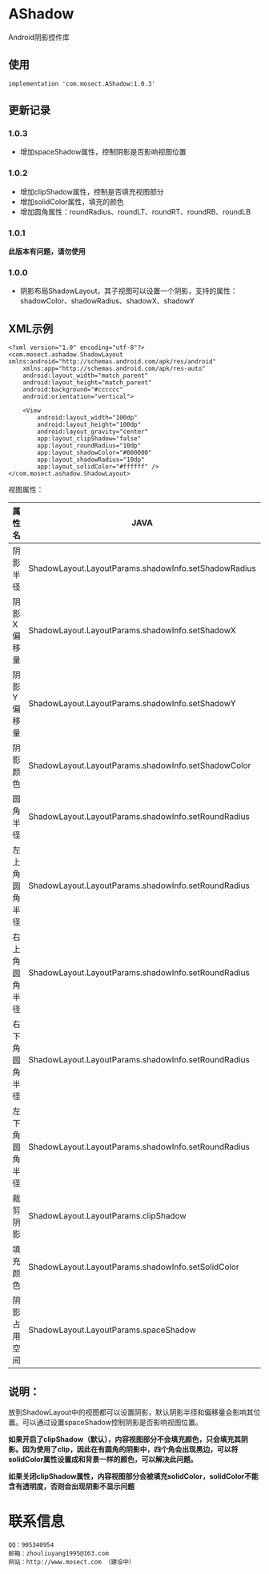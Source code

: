 # AShadow
Android阴影控件库

## 使用
```
implementation 'com.mosect.AShadow:1.0.3'
```

## 更新记录
### 1.0.3
* 增加spaceShadow属性，控制阴影是否影响视图位置
### 1.0.2
* 增加clipShadow属性，控制是否填充视图部分
* 增加solidColor属性，填充的颜色
* 增加圆角属性：roundRadius、roundLT、roundRT、roundRB、roundLB
### 1.0.1
**此版本有问题，请勿使用**
### 1.0.0
* 阴影布局ShadowLayout，其子视图可以设置一个阴影，支持的属性：shadowColor、shadowRadius、shadowX、shadowY

## XML示例
```
<?xml version="1.0" encoding="utf-8"?>
<com.mosect.ashadow.ShadowLayout xmlns:android="http://schemas.android.com/apk/res/android"
    xmlns:app="http://schemas.android.com/apk/res-auto"
    android:layout_width="match_parent"
    android:layout_height="match_parent"
    android:background="#cccccc"
    android:orientation="vertical">

    <View
        android:layout_width="100dp"
        android:layout_height="100dp"
        android:layout_gravity="center"
        app:layout_clipShadow="false"
        app:layout_roundRadius="10dp"
        app:layout_shadowColor="#000000"
        app:layout_shadowRadius="10dp"
        app:layout_solidColor="#ffffff" />
</com.mosect.ashadow.ShadowLayout>
```
视图属性：

属性名 | JAVA | XML | 取值
----- | ---- | --- | ------
阴影半径 | ShadowLayout.LayoutParams.shadowInfo.setShadowRadius | app:layout_shadowRadius | dimen
阴影X偏移量 | ShadowLayout.LayoutParams.shadowInfo.setShadowX | app:layout_shadowX | dimen
阴影Y偏移量 | ShadowLayout.LayoutParams.shadowInfo.setShadowY | app:layout_shadowY | dimen
阴影颜色 | ShadowLayout.LayoutParams.shadowInfo.setShadowColor | app:layout_shadowColor | color
圆角半径 | ShadowLayout.LayoutParams.shadowInfo.setRoundRadius | app:layout_roundRadius | dimen
左上角圆角半径 | ShadowLayout.LayoutParams.shadowInfo.setRoundRadius | app:layout_roundLT | dimen
右上角圆角半径 | ShadowLayout.LayoutParams.shadowInfo.setRoundRadius | app:layout_roundRT | dimen
右下角圆角半径 | ShadowLayout.LayoutParams.shadowInfo.setRoundRadius | app:layout_roundRB | dimen
左下角圆角半径 | ShadowLayout.LayoutParams.shadowInfo.setRoundRadius | app:layout_roundLB | dimen
裁剪阴影 | ShadowLayout.LayoutParams.clipShadow | app:layout_clipShadow | boolean
填充颜色 | ShadowLayout.LayoutParams.shadowInfo.setSolidColor | app:layout_solidColor | color
阴影占用空间 | ShadowLayout.LayoutParams.spaceShadow | app:layout_spaceShadow | boolean

## 说明：
放到ShadowLayout中的视图都可以设置阴影，默认阴影半径和偏移量会影响其位置。可以通过设置spaceShadow控制阴影是否影响视图位置。

**如果开启了clipShadow（默认），内容视图部分不会填充颜色，只会填充其阴影。因为使用了clip，因此在有圆角的阴影中，四个角会出现黑边，可以将solidColor属性设置成和背景一样的颜色，可以解决此问题。**

**如果关闭clipShadow属性，内容视图部分会被填充solidColor，solidColor不能含有透明度，否则会出现阴影不显示问题**

# 联系信息
```
QQ：905340954
邮箱：zhouliuyang1995@163.com
网站：http://www.mosect.com （建设中）
```
